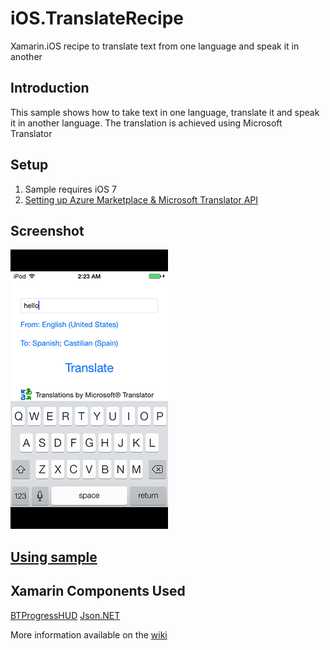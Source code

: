 iOS.TranslateRecipe
===================

Xamarin.iOS recipe to translate text from one language and speak it in another

Introduction
-------
This sample shows how to take text in one language, translate it and speak it in another language. The translation is achieved using Microsoft Translator 

Setup
-------
1. Sample requires iOS 7
2. [Setting up Azure Marketplace & Microsoft Translator API](https://github.com/dannycabrera/iOS.TranslateRecipe/wiki/Setting-up-Azure-Marketplace-&-Microsoft-Translator-API)

Screenshot
-------
![Combined](Screenshots/ViewController.png)

[Using sample](https://github.com/dannycabrera/iOS.TranslateRecipe/wiki/Using-sample)
-------

Xamarin Components Used
-------
[BTProgressHUD](http://components.xamarin.com/view/btprogresshud/)
[Json.NET](http://components.xamarin.com/view/json.net/)

More information available on the [wiki](https://github.com/dannycabrera/iOS.TranslateRecipe/wiki)